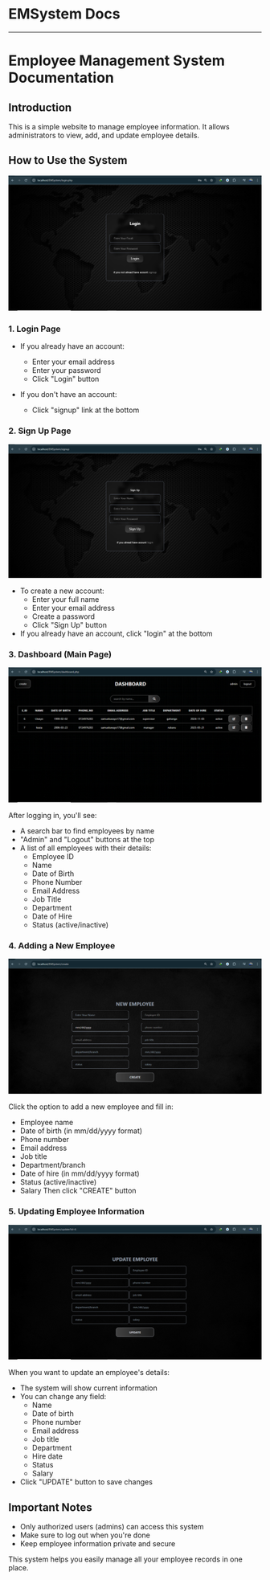 # EMSystem Docs

---



# Employee Management System Documentation

## Introduction

This is a simple website to manage employee information. It allows administrators to view, add, and update employee details.

## How to Use the System

![](./images/page4.PNG)

### 1. Login Page

- If you already have an account:
  
  - Enter your email address
  - Enter your password
  - Click "Login" button

- If you don't have an account:
  
  - Click "signup" link at the bottom

### 2. Sign Up Page

![](./images/page5.PNG)

- To create a new account:
  - Enter your full name
  - Enter your email address
  - Create a password
  - Click "Sign Up" button
- If you already have an account, click "login" at the bottom

### 3. Dashboard (Main Page)

![](./images/page1.PNG)

After logging in, you'll see:

- A search bar to find employees by name
- "Admin" and "Logout" buttons at the top
- A list of all employees with their details:
  - Employee ID
  - Name
  - Date of Birth
  - Phone Number
  - Email Address
  - Job Title
  - Department
  - Date of Hire
  - Status (active/inactive)

### 4. Adding a New Employee

![](./images/page2.PNG)

Click the option to add a new employee and fill in:

- Employee name
- Date of birth (in mm/dd/yyyy format)
- Phone number
- Email address
- Job title
- Department/branch
- Date of hire (in mm/dd/yyyy format)
- Status (active/inactive)
- Salary
  Then click "CREATE" button

### 5. Updating Employee Information

![](./images/page3.PNG)

When you want to update an employee's details:

- The system will show current information
- You can change any field:
  - Name
  - Date of birth
  - Phone number
  - Email address
  - Job title
  - Department
  - Hire date
  - Status
  - Salary
- Click "UPDATE" button to save changes

## Important Notes

- Only authorized users (admins) can access this system
- Make sure to log out when you're done
- Keep employee information private and secure

This system helps you easily manage all your employee records in one place.

